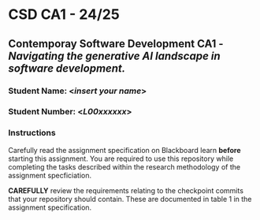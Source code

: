 # CSD CA1 - 24/25  

## Contemporay Software Development CA1 - *Navigating the generative AI landscape in software development.*  

### Student Name:  <*insert your name*>  

### Student Number: <*L00xxxxxx*>  

### Instructions  

Carefully read the assignment specification on Blackboard learn __before__ starting this assignment. You are required to use this repository while completing the tasks described within the research methodology of the assignment specficiation.  

__CAREFULLY__ review the requirements relating to the checkpoint commits that your repository should contain. These are documented in table 1 in the assignment specification.  
